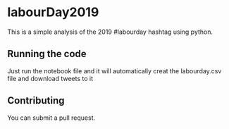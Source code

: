 # labourDay2019
This is a simple analysis of the 2019 #labourday hashtag using python.

## Running the code
Just run the notebook file and it will automatically creat the labourday.csv file and download tweets to it

## Contributing
You can submit a pull request.

